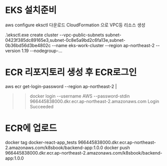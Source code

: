 
# EKS 설치준비
 aws configure
 eksctl 다운로드
 CloudFormation 으로 VPC등 리소스 생성

 .\eksctl.exe create cluster --vpc-public-subnets subnet-0423f385dc89165e3,subnet-0c8e5a9bd2c6fa13e,subnet-0b36bd56d3be4802c  --name eks-work-cluster --region ap-northeast-2 --version 1.19 --nodegroup-...


 # 
 # ECR 리포지토리 생성 후 ECR로그인
aws ecr get-login-password --region ap-northeast-2 |
>> docker login --username AWS --password-stdin 966445838000.dkr.ecr.ap-northeast-2.amazonaws.com
Login Succeeded

# ECR에 업로드
docker tag docker-react-app_tests 966445838000.dkr.ecr.ap-northeast-2.amazonaws.com/k8sbook/backend-app:1.0.0
docker push 966445838000.dkr.ecr.ap-northeast-2.amazonaws.com/k8sbook/backend-app:1.0.0

